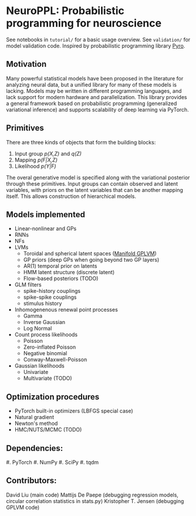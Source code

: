 # NeuroPPL: Probabilistic programming for neuroscience

See notebooks in `tutorial/` for a basic usage overview.
See `validation/` for model validation code.
Inspired by probabilistic programming library [Pyro](https://github.com/pyro-ppl/pyro).


## Motivation

Many powerful statistical models have been proposed in the literature for analyzing neural data, 
but a unified library for many of these models is lacking. Models may be written in different 
programming languages, and lack support for modern hardware and parallelization. This library 
provides a general framework based on probabilistic programming (generalized variational inference) 
and supports scalability of deep learning via PyTorch.



## Primitives

There are three kinds of objects that form the building blocks:
1. Input group *p(X,Z)* and *q(Z)*
2. Mapping *p(F|X,Z)*
3. Likelihood *p(Y|F)*

The overal generative model is specified along with the variational posterior through 
these primitives. Input groups can contain observed and latent variables, with priors 
on the latent variables that can be another mapping itself. This allows construction 
of hierarchical models.


## Models implemented

* Linear-nonlinear and GPs
* RNNs
* NFs
* LVMs
    - Toroidal and spherical latent spaces ([Manifold GPLVM](https://arxiv.org/abs/2006.07429))
    - GP priors (deep GPs when going beyond two GP layers)
    - AR(1) temporal prior on latents
    - HMM latent structure (discrete latent)
    - Flow-based posteriors (TODO)
* GLM filters
    - spike-history couplings
    - spike-spike couplings
    - stimulus history
* Inhomogenenous renewal point processes
    - Gamma
    - Inverse Gaussian
    - Log Normal
* Count process likelihoods
    - Poisson
    - Zero-inflated Poisson
    - Negative binomial
    - Conway-Maxwell-Poisson
* Gaussian likelihoods
    - Univariate
    - Multivariate (TODO)


## Optimization procedures

* PyTorch built-in optimizers (LBFGS special case)
* Natural gradient
* Newton's method
* HMC/NUTS/MCMC (TODO)


## Dependencies:
#. PyTorch
#. NumPy
#. SciPy
#. tqdm


## Contributors:
David Liu (main code)
Mattijs De Paepe (debugging regression models, circular correlation statistics in stats.py)
Kristopher T. Jensen (debugging GPLVM code)